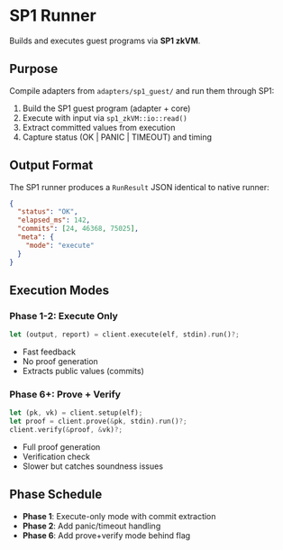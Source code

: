 # SP1 Runner

Builds and executes guest programs via **SP1 zkVM**.

## Purpose

Compile adapters from `adapters/sp1_guest/` and run them through SP1:
1. Build the SP1 guest program (adapter + core)
2. Execute with input via `sp1_zkVM::io::read()`
3. Extract committed values from execution
4. Capture status (OK | PANIC | TIMEOUT) and timing

## Output Format

The SP1 runner produces a `RunResult` JSON identical to native runner:

```json
{
  "status": "OK",
  "elapsed_ms": 142,
  "commits": [24, 46368, 75025],
  "meta": {
    "mode": "execute"
  }
}
```

## Execution Modes

### Phase 1-2: Execute Only
```rust
let (output, report) = client.execute(elf, stdin).run()?;
```
- Fast feedback
- No proof generation
- Extracts public values (commits)

### Phase 6+: Prove + Verify
```rust
let (pk, vk) = client.setup(elf);
let proof = client.prove(&pk, stdin).run()?;
client.verify(&proof, &vk)?;
```
- Full proof generation
- Verification check
- Slower but catches soundness issues

## Phase Schedule

- **Phase 1**: Execute-only mode with commit extraction
- **Phase 2**: Add panic/timeout handling
- **Phase 6**: Add prove+verify mode behind flag

